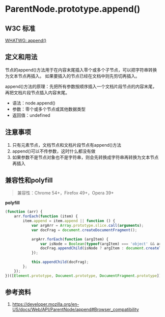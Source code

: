 # ParentNode.prototype.append()

## W3C 标准
[WHATWG: append()](https://dom.spec.whatwg.org/#dom-parentnode-append)

## 定义和用法
节点的append()方法用于在内容末尾插入零个或多个子节点，可以把字符串转换为文本节点再插入。
如果要插入的节点已经在文档中则先剪切再插入。

append()方法的原理：先把所有参数按顺序插入一个文档片段节点的内容末尾，再把文档片段节点插入内容末尾。

- 语法：node.append()
- 参数：零个或多个节点或其他数据类型
- 返回值：undefined

## 注意事项
1. 只有元素节点，文档节点和文档片段节点有append()方法
2. append()可以不传参数，这时什么都没有做
3. 如果参数不是节点对象也不是字符串，则会先转换成字符串再转换为文本节点再插入

## 兼容性和polyfill
> 兼容性：Chrome 54+，Firefox 49+，Opera 39+

**polyfill**
```javascript
(function (arr) {
    arr.forEach(function (item) {
        item.append = item.append || function () {
            var argArr = Array.prototype.slice.call(arguments);
            var docFrag = document.createDocumentFragment();
            
            argArr.forEach(function (argItem) {
                var isNode = Boolean(typeof(argItem) === 'object' && argItem !== null && argItem.nodeType > 0);
                docFrag.appendChild(isNode ? argItem : document.createTextNode(String(argItem)));
            });
            
            this.appendChild(docFrag);
        };
    });
})([Element.prototype, Document.prototype, DocumentFragment.prototype]);
```
## 参考资料
1. https://developer.mozilla.org/en-US/docs/Web/API/ParentNode/append#Browser_compatibility